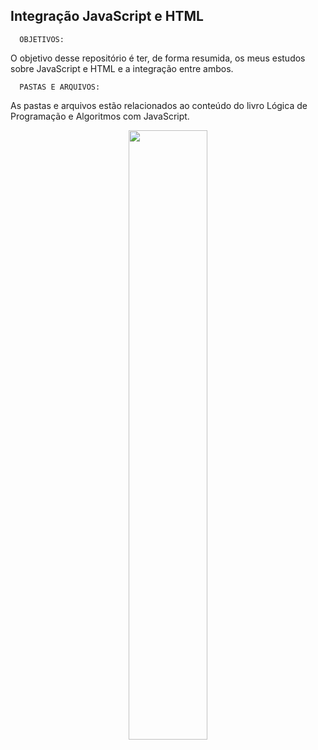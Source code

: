 ##  Integração JavaScript e HTML


      OBJETIVOS:

O objetivo desse repositório é ter, de forma resumida, os meus estudos sobre JavaScript e HTML e a integração entre ambos.

      PASTAS E ARQUIVOS:

As pastas e arquivos estão relacionados ao conteúdo do livro Lógica de Programação e Algoritmos com JavaScript.




<div align="center">
      
  <img width="50%" src="https://user-images.githubusercontent.com/109524688/203140059-1e0e8c26-4f97-4f5d-a77a-4b68e3333e5b.png"/>

